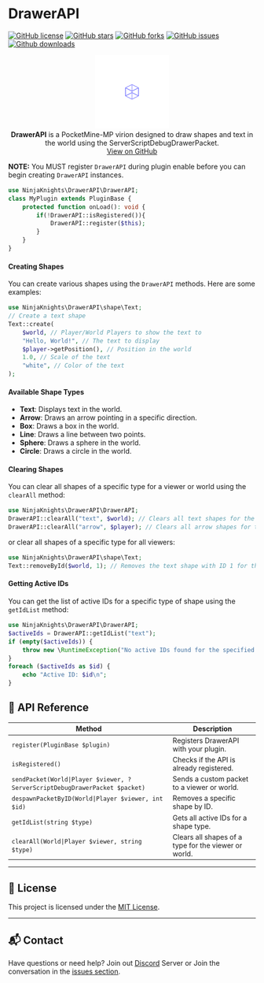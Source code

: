 # DrawerAPI
[![GitHub license](https://img.shields.io/github/license/ninjaknights/DrawerAPI)](https://github.com/ninjaknights/DrawerAPI/blob/main/LICENSE)
[![GitHub stars](https://img.shields.io/github/stars/ninjaknights/DrawerAPI)](https://github.com/ninjaknights/DrawerAPI/stargazers)
[![GitHub forks](https://img.shields.io/github/forks/ninjaknights/DrawerAPI)](https://github.com/ninjaknights/DrawerAPI/network/members)
[![GitHub issues](https://img.shields.io/github/issues/ninjaknights/DrawerAPI)](https://github.com/ninjaknights/DrawerAPI/issues)
[![Github downloads](https://img.shields.io/github/downloads/ninjaknights/DrawerAPI/total)](https://github.com/ninjaknights/DrawerAPI/releases)

<p align="center">
	<a href="https://github.com/ninjaknights/DrawerAPI">
    <img src="assets/icon.png?raw=true" alt="DrawerAPI Icon" width="150" /></a><br>
	<b>DrawerAPI</b> is a PocketMine-MP virion designed to draw shapes and text in the world using the ServerScriptDebugDrawerPacket.
	<br>
	<a href="https://github.com/ninjaknights/DrawerAPI">View on GitHub</a>
</p>

**NOTE:** You MUST register `DrawerAPI` during plugin enable before you can begin creating `DrawerAPI` instances.
```php
use NinjaKnights\DrawerAPI\DrawerAPI;
class MyPlugin extends PluginBase {
    protected function onLoad(): void {
		if(!DrawerAPI::isRegistered()){
			DrawerAPI::register($this);
		}
    }
}
```

#### Creating Shapes
You can create various shapes using the `DrawerAPI` methods. Here are some examples:
```php
use NinjaKnights\DrawerAPI\shape\Text;
// Create a text shape
Text::create(
	$world, // Player/World Players to show the text to
	"Hello, World!", // The text to display
	$player->getPosition(), // Position in the world
	1.0, // Scale of the text
	"white", // Color of the text
);
```

#### Available Shape Types
- **Text**: Displays text in the world.
- **Arrow**: Draws an arrow pointing in a specific direction.
- **Box**: Draws a box in the world.
- **Line**: Draws a line between two points.
- **Sphere**: Draws a sphere in the world.
- **Circle**: Draws a circle in the world.

#### Clearing Shapes
You can clear all shapes of a specific type for a viewer or world using the `clearAll` method:
```php
use NinjaKnights\DrawerAPI\DrawerAPI;
DrawerAPI::clearAll("text", $world); // Clears all text shapes for the specified world
DrawerAPI::clearAll("arrow", $player); // Clears all arrow shapes for the specified player
```
or clear all shapes of a specific type for all viewers:
```php
use NinjaKnights\DrawerAPI\shape\Text;
Text::removeById($world, 1); // Removes the text shape with ID 1 for the player/world players
```

#### Getting Active IDs
You can get the list of active IDs for a specific type of shape using the `getIdList` method:
```php
use NinjaKnights\DrawerAPI\DrawerAPI;
$activeIds = DrawerAPI::getIdList("text");
if (empty($activeIds)) {
	throw new \RuntimeException("No active IDs found for the specified type.");
}
foreach ($activeIds as $id) {
	echo "Active ID: $id\n";
}
```

## 🧪 API Reference

| Method | Description |
|--------|-------------|
| `register(PluginBase $plugin)` | Registers DrawerAPI with your plugin. |
| `isRegistered()` | Checks if the API is already registered. |
| `sendPacket(World\|Player $viewer, ?ServerScriptDebugDrawerPacket $packet)` | Sends a custom packet to a viewer or world. |
| `despawnPacketByID(World\|Player $viewer, int $id)` | Removes a specific shape by ID. |
| `getIdList(string $type)` | Gets all active IDs for a shape type. |
| `clearAll(World\|Player $viewer, string $type)` | Clears all shapes of a type for the viewer or world. |

---

## 📄 License

This project is licensed under the [MIT License](https://github.com/ninjaknights/DrawerAPI/blob/main/LICENSE).

---

## 📬 Contact

Have questions or need help? Join out [Discord](https://discord.gg/ZKfh5ycJrU) Server or Join the conversation in the [issues section](https://github.com/ninjaknights/DrawerAPI/issues).
